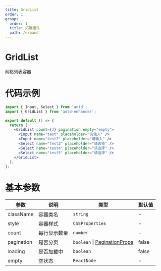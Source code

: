 ```yaml
---
title: GridList
order: 1
group:
  order: 1
  title: 拓展组件
  path: /expand
---
```


# GridList

网格列表容器

# 代码示例

```jsx
import { Input, Select } from 'antd';
import { GridList } from 'antd-enhancer';

export default () => {
  return (
    <GridList count={3} pagination empty="empty">
      <Input name="test" placeholder="请输入" />
      <Input name="test2" placeholder="请输入" />
      <Select name="test3" placeholder="请选择" />
      <Select name="test4" placeholder="请选择" />
      <Select name="test5" placeholder="请选择" />
    </GridList>
  );
};
```

# 基本参数

| 参数       | 说明         | 类型                                                                                         | 默认值 |
| ---------- | ------------ | -------------------------------------------------------------------------------------------- | ------ |
| className  | 容器类名     | `string`                                                                                     | -      |
| style      | 容器样式     | `CSSProperties`                                                                              | -      |
| count      | 每行显示数量 | `number`                                                                                     | -      |
| pagination | 是否分页     | `boolean` \| [PaginationProps](https://ant-design.antgroup.com/components/pagination-cn#api) | false  |
| loading    | 是否加载中   | `boolean`                                                                                    | false  |
| empty      | 空状态       | `ReactNode`                                                                                  | -      |
